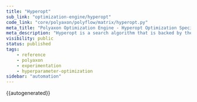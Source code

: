 ```yaml
---
title: "Hyperopt"
sub_link: "optimization-engine/hyperopt"
code_link: "core/polyaxon/polyflow/matrix/hyperopt.py"
meta_title: "Polyaxon Optimization Engine - Hyperopt Optimization Specification - Polyaxon References"
meta_description: "Hyperopt is a search algorithm that is backed by the Hyperopt library to perform sequential model-based hyperparameter optimization."
visibility: public
status: published
tags:
    - reference
    - polyaxon
    - experimentation
    - hyperparameter-optimization
sidebar: "automation"
---
```


{{autogenerated}}
